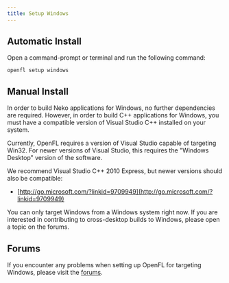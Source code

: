 ```yaml
---
title: Setup Windows
---
```


## Automatic Install

Open a command-prompt or terminal and run the following command:

    openfl setup windows

## Manual Install

In order to build Neko applications for Windows, no further dependencies are required. However, in order to build C++ applications for Windows, you must have a compatible version of Visual Studio C++ installed on your system.

Currently, OpenFL requires a version of Visual Studio capable of targeting Win32. For newer versions of Visual Studio, this requires the "Windows Desktop" version of the software.

We recommend Visual Studio C++ 2010 Express, but newer versions should also be compatible:

 * [http://go.microsoft.com/?linkid=9709949](http://go.microsoft.com/?linkid=9709949)

You can only target Windows from a Windows system right now. If you are interested in contributing to cross-desktop builds to Windows, please open a topic on the forums.

## Forums

If you encounter any problems when setting up OpenFL for targeting Windows, please visit the [forums](http://community.openfl.org/c/help).
